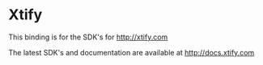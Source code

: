 Xtify
=====
This binding is for the SDK's for http://xtify.com 

The latest SDK's and documentation are available at http://docs.xtify.com

